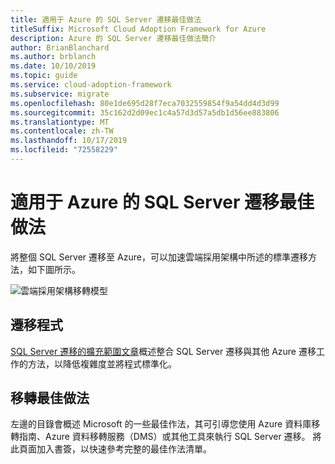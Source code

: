 ```yaml
---
title: 適用于 Azure 的 SQL Server 遷移最佳做法
titleSuffix: Microsoft Cloud Adoption Framework for Azure
description: Azure 的 SQL Server 遷移最佳做法簡介
author: BrianBlanchard
ms.author: brblanch
ms.date: 10/10/2019
ms.topic: guide
ms.service: cloud-adoption-framework
ms.subservice: migrate
ms.openlocfilehash: 80e1de695d28f7eca7032559854f9a54dd4d3d99
ms.sourcegitcommit: 35c162d2d09ec1c4a57d3d57a5db1d56ee883806
ms.translationtype: MT
ms.contentlocale: zh-TW
ms.lasthandoff: 10/17/2019
ms.locfileid: "72558229"
---
```

# <a name="sql-server-migration-best-practices-for-azure"></a>適用于 Azure 的 SQL Server 遷移最佳做法

將整個 SQL Server 遷移至 Azure，可以加速雲端採用架構中所述的標準遷移方法，如下圖所示。

![雲端採用架構移轉模型](../../_images/operational-transformation-migrate.png)

## <a name="migration-processes"></a>遷移程式

[SQL Server 遷移的擴充範圍文章](../expanded-scope/sql-migration.md)概述整合 SQL Server 遷移與其他 Azure 遷移工作的方法，以降低複雜度並將程式標準化。

## <a name="migration-best-practices"></a>移轉最佳做法

左邊的目錄會概述 Microsoft 的一些最佳作法，其可引導您使用 Azure 資料庫移轉指南、Azure 資料移轉服務（DMS）或其他工具來執行 SQL Server 遷移。 將此頁面加入書簽，以快速參考完整的最佳作法清單。
